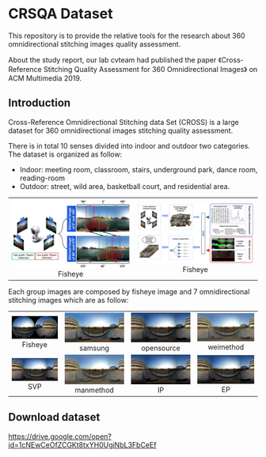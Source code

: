 # CRSQA Dataset

This repository is to provide the relative tools for the research about 360 omnidirectional stitching images quality assessment.

About the study report, our lab cvteam had published the paper 《Cross-Reference Stitching Quality Assessment for 360 Omnidirectional Images》 on ACM Multimedia 2019.

[//]:#![Motivation](https://github.com/Kaiwen1949/CRSQA/blob/master/Motivation.PNG)

## Introduction
Cross-Reference Omnidirectional Stitching data Set (CROSS) is a large dataset for 360 omnidirectional images stitching quality assessment.

There is in total 10 senses divided into indoor and outdoor two categories. The dataset is organized as follow:
* Indoor: meeting room, classroom, stairs, underground park, dance room, reading-room
* Outdoor: street, wild area, basketball court, and residential area.

[//]:#![](https://github.com/Kaiwen1949/CRSQA/blob/master/Images/360_0792_lowresolution.JPG)
<table>
    <tr>
        <td><center><img src="https://github.com/Kaiwen1949/CRSQA/blob/master/Motivation.PNG" >Fisheye</center></td>
        <td><center><img src="https://github.com/Kaiwen1949/CRSQA/blob/master/Pipeline.PNG" >Fisheye</center></td>
    </tr>
</table>


Each group images are composed by fisheye image and 7 omnidirectional stitching images which are as follow:
<table>
    <tr>
        <td ><center><img src="https://github.com/Kaiwen1949/CRSQA/blob/master/Images/360_0792_lowresolution.JPG" >Fisheye</center></td>
        <td ><center><img src="https://github.com/Kaiwen1949/CRSQA/blob/master/Images/samsung_lowresolution.jpg">samsung</center></td>
       <td><center><img src="https://github.com/Kaiwen1949/CRSQA/blob/master/Images/opensource_lowresolution.jpg">opensource</center></td>
       <td ><center><img src="https://github.com/Kaiwen1949/CRSQA/blob/master/Images/weimethod_lowresolution.jpg">weimethod</center></td>
</tr>
            
<tr>
        <td><center><img src="https://github.com/Kaiwen1949/CRSQA/blob/master/Images/SVP_lowresolution.jpg">SVP</center></td>
        <td><center><img src="https://github.com/Kaiwen1949/CRSQA/blob/master/Images/manmethod_lowresolution.jpg">manmethod</center></td>
        <td><center><img src="https://github.com/Kaiwen1949/CRSQA/blob/master/Images/IP_lowresolution.jpg"> IP</center></td>
        <td><center><img src="https://github.com/Kaiwen1949/CRSQA/blob/master/Images/EP_lowresolution.jpg"> EP</center></td>
</tr>
</table>

## Download dataset
https://drive.google.com/open?id=1cNEwCeOfZCGKt8txYH0UgiNbL3FbCeEf
